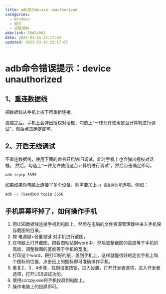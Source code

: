 ```yaml
---
title: adb提示device unauthorized
categories:
  - Windows
  - 软件
  - 远程控制
abbrlink: 58d2d0d1
date: 2023-03-16 22:17:03
updated: 2023-03-16 22:17:03
---
```

# adb命令错误提示：device unauthorized
## 1、重连数据线
把数据线从手机上拔下再重新连接。

连接之后，手机上会弹出授权对话框，勾选上“一律允许使用这台计算机进行调试”，然后点击确定即可。

## 2、开启无线调试
不重连数据线，使用下面的命令开启WiFi调试，此时手机上也会弹出授权对话框。
然后，勾选上“一律允许使用这台计算机进行调试”，然后点击确定即可。
```cmd
adb tcpip 5555
```
如果如果你电脑上连接了多个设备，则需要加上`-s 设备序列号`选项。例如：
```cmd
adb -s 75aed56d tcpip 5556
```

## 手机屏幕坏掉了，如何操作手机
1. 用USB数据线连接手机到电脑上，然后在电脑的文件资源管理器中进入手机保存截图的目录。
2. 按 电源键+音量减键 对手机进行截图，
3. 在电脑上打开截图，把截图粘贴到word中，然后调整截图的高度等于手机的高度，调整截图的宽度等于手机的宽度。
4. 打印这个word，把打印好的纸，盖到手机上，这样就能很好的定位手机上每个图标的位置，点击纸上的图标即可准确操作手机。
5. 重复2，3，4步骤，找到设置按钮，进入设置，打开开发者选项，进入开发者选项，打开USB调试功能。
6. 使用scrcpy.exe将手机投屏到电脑上。
7. 操作电脑上的投屏即可。